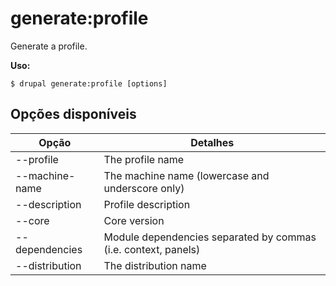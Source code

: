 # generate:profile
Generate a profile.

**Uso:**
```
$ drupal generate:profile [options]
```

## Opções disponíveis
Opção | Detalhes
-------|-------------
--profile | The profile name
--machine-name | The machine name (lowercase and underscore only)
--description | Profile description
--core | Core version
--dependencies | Module dependencies separated by commas (i.e. context, panels)
--distribution | The distribution name
